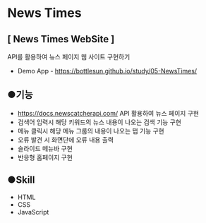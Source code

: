 # News Times

## [ News Times WebSite ]


API를 활용하여 뉴스 페이지 웹 사이트 구현하기

* Demo App - https://bottlesun.github.io/study/05-NewsTimes/

## ●기능
* https://docs.newscatcherapi.com/ API 활용하여 뉴스 페이지 구현
* 검색어 입력시 해당 키워드의 뉴스 내용이 나오는 검색 기능 구현
* 메뉴 클릭시 해당 메뉴 그룹의 내용이 나오는 탭 기능 구현
* 오류 발견 시 화면단에 오류 내용 출력
* 슬라이드 메뉴바 구현 
* 반응형 홈페이지 구현

## ●Skill
* HTML
* CSS
* JavaScript